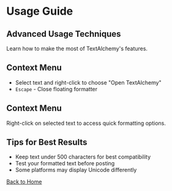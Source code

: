 # Usage Guide

## Advanced Usage Techniques

Learn how to make the most of TextAlchemy's features.

## Context Menu

- Select text and right-click to choose "Open TextAlchemy"
- `Escape` - Close floating formatter

## Context Menu

Right-click on selected text to access quick formatting options.

## Tips for Best Results

- Keep text under 500 characters for best compatibility
- Test your formatted text before posting
- Some platforms may display Unicode differently

[Back to Home](/) 